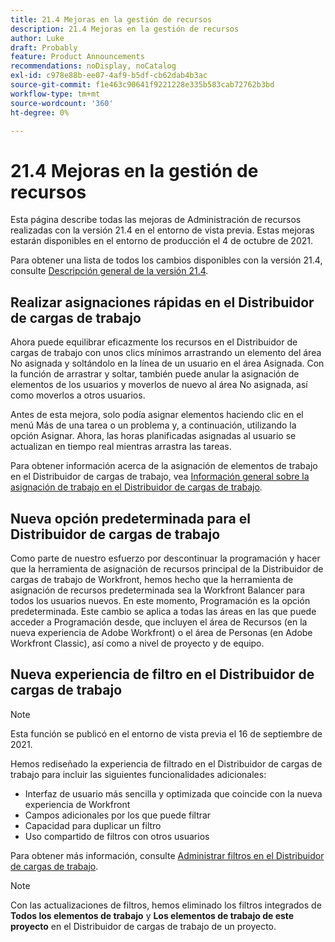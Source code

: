```yaml
---
title: 21.4 Mejoras en la gestión de recursos
description: 21.4 Mejoras en la gestión de recursos
author: Luke
draft: Probably
feature: Product Announcements
recommendations: noDisplay, noCatalog
exl-id: c978e88b-ee07-4af9-b5df-cb62dab4b3ac
source-git-commit: f1e463c90641f9221228e335b583cab72762b3bd
workflow-type: tm+mt
source-wordcount: '360'
ht-degree: 0%

---
```


# 21.4 Mejoras en la gestión de recursos

Esta página describe todas las mejoras de Administración de recursos realizadas con la versión 21.4 en el entorno de vista previa. Estas mejoras estarán disponibles en el entorno de producción el 4 de octubre de 2021.

Para obtener una lista de todos los cambios disponibles con la versión 21.4, consulte [Descripción general de la versión 21.4](../../../product-announcements/product-releases/21.4-release-activity/21-4-release-overview.md).

## Realizar asignaciones rápidas en el Distribuidor de cargas de trabajo

Ahora puede equilibrar eficazmente los recursos en el Distribuidor de cargas de trabajo con unos clics mínimos arrastrando un elemento del área No asignada y soltándolo en la línea de un usuario en el área Asignada. Con la función de arrastrar y soltar, también puede anular la asignación de elementos de los usuarios y moverlos de nuevo al área No asignada, así como moverlos a otros usuarios.

Antes de esta mejora, solo podía asignar elementos haciendo clic en el menú Más de una tarea o un problema y, a continuación, utilizando la opción Asignar. Ahora, las horas planificadas asignadas al usuario se actualizan en tiempo real mientras arrastra las tareas.

Para obtener información acerca de la asignación de elementos de trabajo en el Distribuidor de cargas de trabajo, vea [Información general sobre la asignación de trabajo en el Distribuidor de cargas de trabajo](../../../resource-mgmt/workload-balancer/assign-work-in-workload-balancer.md).

## Nueva opción predeterminada para el Distribuidor de cargas de trabajo

Como parte de nuestro esfuerzo por descontinuar la programación y hacer que la herramienta de asignación de recursos principal de la Distribuidor de cargas de trabajo de Workfront, hemos hecho que la herramienta de asignación de recursos predeterminada sea la Workfront Balancer para todos los usuarios nuevos. En este momento, Programación es la opción predeterminada. Este cambio se aplica a todas las áreas en las que puede acceder a Programación desde, que incluyen el área de Recursos (en la nueva experiencia de Adobe Workfront) o el área de Personas (en Adobe Workfront Classic), así como a nivel de proyecto y de equipo.

## Nueva experiencia de filtro en el Distribuidor de cargas de trabajo

>[!NOTE]
>
>Esta función se publicó en el entorno de vista previa el 16 de septiembre de 2021.

Hemos rediseñado la experiencia de filtrado en el Distribuidor de cargas de trabajo para incluir las siguientes funcionalidades adicionales:

* Interfaz de usuario más sencilla y optimizada que coincide con la nueva experiencia de Workfront
* Campos adicionales por los que puede filtrar
* Capacidad para duplicar un filtro
* Uso compartido de filtros con otros usuarios

Para obtener más información, consulte [Administrar filtros en el Distribuidor de cargas de trabajo](../../../resource-mgmt/workload-balancer/filter-information-workload-balancer.md).

>[!NOTE]
>
>Con las actualizaciones de filtros, hemos eliminado los filtros integrados de **Todos los elementos de trabajo** y **Los elementos de trabajo de este proyecto** en el Distribuidor de cargas de trabajo de un proyecto.

